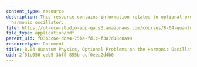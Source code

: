 ```yaml
---
content_type: resource
description: This resource contains information related to optional problems on the
  harmonic oscillator.
file: https://ol-ocw-studio-app-qa.s3.amazonaws.com/courses/8-04-quantum-physics-i-spring-2013/2f51c056ceb53bff855bacf0eea2d4b0_MIT8_04S13_OptProbHarmOsci.pdf
file_type: application/pdf
parent_uid: f03b3c6e-dce4-75ba-fd1c-f3a7d18c8a99
resourcetype: Document
title: 8.04 Quantum Physics, Optional Problems on the Harmonic Oscillator
uid: 2f51c056-ceb5-3bff-855b-acf0eea2d4b0
---
```

